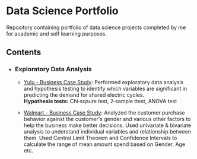 # Data Science Portfolio
Repository containing portfolio of data science projects completed by me for academic and self learning purposes.

## Contents

- ### Exploratory Data Analysis
  - [Yulu - Business Case Study](): Performed exploratory data analysis and hypothesis testing to identify which variables are significant in predicting the demand for shared electric cycles. <br>
  **Hypothesis tests:** Chi‐sqaure test, 2‐sample ttest, ANOVA test
  
  - [Walmart - Business Case Study](): Analyzed the customer purchase behavior against the customer's gender
and various other factors to help the business make better decisions.
 Used univariate & bivariate analysis to understand individual variables
and relationship between them. Used Central Limit Theorem and Confidence Intervals to calculate the
range of mean amount spend based on Gender, Age etc.
